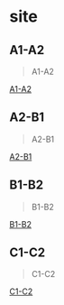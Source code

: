 # site

## A1-A2

> A1-A2

[A1-A2](https://drive.google.com/file/d/1Jz1d7OLWgqx-i4ZBsCuN7fjujSYWo_Yr/view?usp=sharing)

## A2-B1

> A2-B1

[A2-B1](https://drive.google.com/file/d/1Nf-UfUyT-CJgLWElX0D7c8ettGsUF_pC/view?usp=sharing)

## B1-B2

> B1-B2

[B1-B2](https://drive.google.com/file/d/1MFeBKR0tZqnjBDEg879aCR6mv-HSUHML/view?usp=sharing)

## C1-C2

> C1-C2

[C1-C2](https://drive.google.com/file/d/19Oe5xIzRZJQFeydJy3sROksVO_QwcRia/view?usp=sharing)
